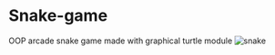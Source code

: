 # Snake-game
OOP arcade snake game made with graphical turtle module
![snake](https://github.com/SkilledNoah/Snake-game/assets/106553532/0ec77264-6f43-4555-a6eb-fe2509e0079b)

